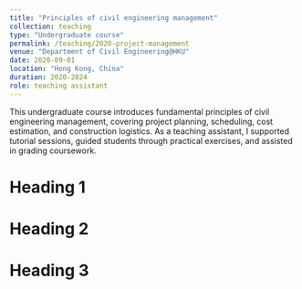 ```yaml
---
title: "Principles of civil engineering management"
collection: teaching
type: "Undergraduate course"
permalink: /teaching/2020-project-management
venue: "Department of Civil Engineering@HKU"
date: 2020-09-01
location: "Hong Kong, China"
duration: 2020-2024
role: teaching assistant 
---
```

 
This undergraduate course introduces fundamental principles of civil engineering management, covering project planning, scheduling, cost estimation, and construction logistics. As a teaching assistant, I supported tutorial sessions, guided students through practical exercises, and assisted in grading coursework.

Heading 1
======

Heading 2
======

Heading 3
======